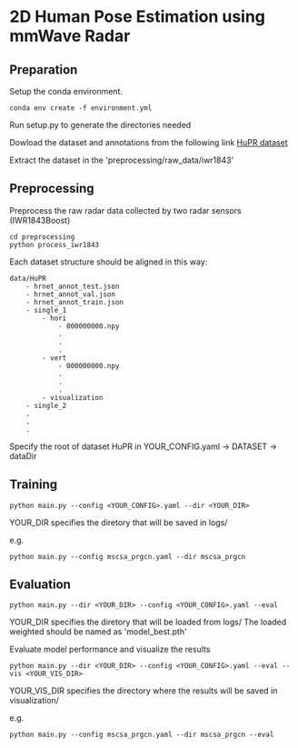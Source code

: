 #  2D Human Pose Estimation using mmWave Radar

## Preparation

Setup the conda environment.

```
conda env create -f environment.yml
```

Run setup.py to generate the directories needed

Dowload the dataset and annotations from the following link
[HuPR dataset](https://drive.google.com/drive/folders/1-8f1eyjhaqly3RrmzAyKu99mObYsIkYG)

Extract the dataset in the 'preprocessing/raw_data/iwr1843'


## Preprocessing

Preprocess the raw radar data collected by two radar sensors (IWR1843Boost)

```
cd preprocessing
python process_iwr1843
```

Each dataset structure should be aligned in this way:
```
data/HuPR
    - hrnet_annot_test.json
    - hrnet_annot_val.json
    - hrnet_annot_train.json
    - single_1
        - hori
            - 000000000.npy
            .
            .
            .
        - vert
            - 000000000.npy
            .
            .
            .
        - visualization
    - single_2
    .
    .
    .
```

Specify the root of dataset HuPR in YOUR_CONFIG.yaml -> DATASET -> dataDir

## Training
```
python main.py --config <YOUR_CONFIG>.yaml --dir <YOUR_DIR>
```
YOUR_DIR specifies the diretory that will be saved in logs/

e.g.
```
python main.py --config mscsa_prgcn.yaml --dir mscsa_prgcn
```

## Evaluation
```
python main.py --dir <YOUR_DIR> --config <YOUR_CONFIG>.yaml --eval
```
YOUR_DIR specifies the diretory that will be loaded from logs/
The loaded weighted should be named as 'model_best.pth'

Evaluate model performance and visualize the results
```
python main.py --dir <YOUR_DIR> --config <YOUR_CONFIG>.yaml --eval --vis <YOUR_VIS_DIR>
```
YOUR_VIS_DIR specifies the directory where the results will be saved in visualization/

e.g.
```
python main.py --config mscsa_prgcn.yaml --dir mscsa_prgcn --eval
```